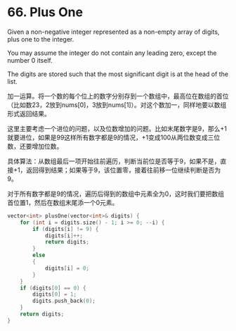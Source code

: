 # 66. Plus One
Given a non-negative integer represented as a non-empty array of digits, plus one to the integer.

You may assume the integer do not contain any leading zero, except the number 0 itself.

The digits are stored such that the most significant digit is at the head of the list.

加一运算。将一个数的每个位上的数字分别存到一个数组中，最高位在数组的首位（比如数23，2放到nums[0]，3放到nums[1]）。对这个数加一，同样地要以数组形式返回结果。

这里主要考虑一个进位的问题，以及位数增加的问题。比如末尾数字是9，那么+1就要进位，如果是99这样所有数字都是9的情况，+1变成100从两位数变成三位数，还要增加位数。

具体算法：从数组最后一项开始往前遍历，判断当前位是否等于9，如果不是，直接+1，返回得到结果；如果等于9，该位置零，接着往前移一位继续判断是否为9。

对于所有数字都是9的情况，遍历后得到的数组中元素全为0，这时我们要把数组首位置1，然后在数组末尾添一个0元素。
```cpp
vector<int> plusOne(vector<int>& digits) {
    for (int i = digits.size() - 1; i >= 0; --i) {
        if (digits[i] != 9) { 
            digits[i]++; 
            return digits;
        }
        else
        {
            digits[i] = 0;
        }
    }
    if (digits[0] == 0) {
        digits[0] = 1;
        digits.push_back(0);
    }
    return digits;
}
```
